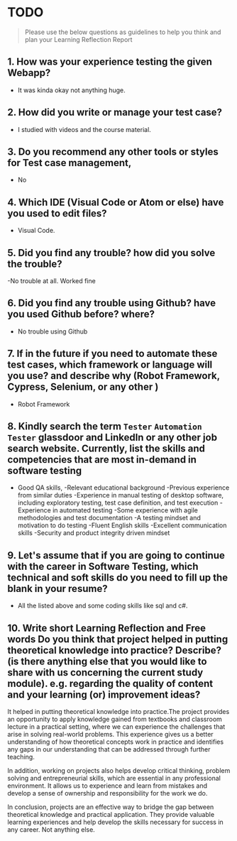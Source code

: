 
# TODO


> Please use the below questions as guidelines to help you think and plan your Learning Reflection Report

## 1. How was your experience testing the given Webapp?
- It was kinda okay not anything huge.
     

## 2. How did you write or manage your test case?
- I studied with videos and the course material.
    

## 3. Do you recommend any other tools or styles for Test case management, 
 -  No   


## 4. Which IDE (Visual Code or Atom or else) have you used to edit files?
- Visual Code.


     
## 5. Did you find any trouble? how did you solve the trouble?
-No trouble at all. Worked fine


## 6. Did you find any trouble using Github? have you used Github before? where?
- No trouble using Github
 

      

## 7. If in the future if you need to automate these test cases, which framework or language will you use? and describe why (Robot Framework, Cypress, Selenium, or any other )
- Robot Framework



## 8. Kindly search the term `Tester` `Automation Tester` glassdoor and LinkedIn or any other job search website. Currently, list the skills and competencies that are most in-demand in software testing
- Good QA skills, 
-Relevant educational background
-Previous experience from similar duties
-Experience in manual testing of desktop software, including exploratory testing, test case definition, and test execution
-Experience in automated testing
-Some experience with agile methodologies and test documentation
-A testing mindset and motivation to do testing
-Fluent English skills
-Excellent communication skills
-Security and product integrity driven mindset

## 9. **Let's assume** that if you are going to continue with the career in Software Testing, which technical and soft skills do you need to fill up the blank in your resume?
- All the listed above and some coding skills like sql and c#.




## 10. Write short Learning Reflection and  Free words Do you think that project helped in putting theoretical knowledge into practice? Describe? (is there anything else that you would like to share with us concerning the current study module). e.g. regarding the quality of content and your learning (or) improvement ideas? 
It helped in putting theoretical knowledge into practice.The project provides an opportunity to apply knowledge gained from textbooks and classroom lecture in a practical setting, where we can experience the challenges that arise in solving real-world problems. This experience gives us a better understanding of how theoretical concepts work in practice and identifies any gaps in our understanding that can be addressed through further teaching.

In addition, working on projects also helps develop critical thinking, problem solving and entrepreneurial skills, which are essential in any professional environment. It allows us to experience and learn from mistakes and develop a sense of ownership and responsibility for the work we do.

In conclusion, projects are an effective way to bridge the gap between theoretical knowledge and practical application. They provide valuable learning experiences and help develop the skills necessary for success in any career.
Not anything else.




 





